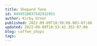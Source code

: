 ```yaml
---
title: Shepard Tone
id: 8458518037542912951
author: Kirby Urner
published: 2022-09-09T10:50:00.003-07:00
updated: 2022-09-09T10:53:42.352-07:00
blog: coffee_shops
tags: 
---
```


